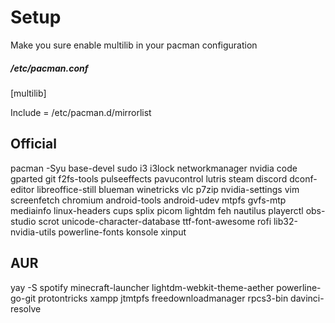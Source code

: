 # Setup
Make you sure enable multilib in your pacman configuration <br/>

##### /etc/pacman.conf

[multilib]

Include = /etc/pacman.d/mirrorlist

## Official

pacman -Syu base-devel sudo i3  i3lock networkmanager nvidia code gparted git f2fs-tools pulseeffects pavucontrol lutris steam discord dconf-editor libreoffice-still blueman winetricks vlc p7zip nvidia-settings vim screenfetch chromium android-tools android-udev mtpfs gvfs-mtp mediainfo linux-headers cups splix picom lightdm feh nautilus playerctl obs-studio scrot unicode-character-database ttf-font-awesome rofi lib32-nvidia-utils powerline-fonts konsole xinput

## AUR

yay -S spotify minecraft-launcher lightdm-webkit-theme-aether powerline-go-git protontricks xampp jtmtpfs freedownloadmanager rpcs3-bin davinci-resolve